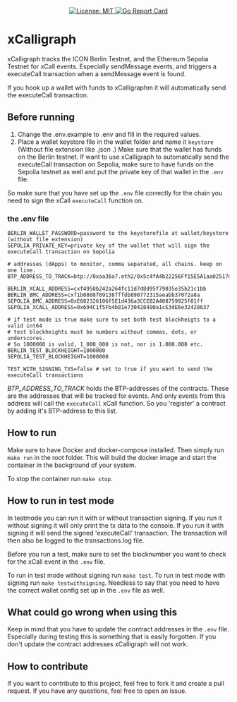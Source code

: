 
<p align="center">
  <a href="./LICENSE">
    <img src="https://img.shields.io/badge/License-MIT-blue.svg" alt="License: MIT">
  </a>

  <!-- make one for go ref stuff -->
  <a href="https://goreportcard.com/report/github.com/onyxgrid/xCalligraph">
    <img src="https://goreportcard.com/badge/github.com/onyxgrid/xCalligraph" alt="Go Report Card">
  </a>
</p>

# xCalligraph

xCalligraph tracks the ICON Berlin Testnet, and the Ethereum Sepolia Testnet for xCall events. Especially sendMessage events, and triggers a executeCall transaction when a sendMessage event is found.

If you hook up a wallet with funds to xCalligraphm it will automatically send the executeCall transaction.

## Before running
1. Change the .env.example to .env and fill in the required values.
2. Place a wallet keystore file in the wallet folder and name it `keystore` (Without file extension like .json .) Make sure that the wallet has funds on the Berlin testnet. If want to use xCalligraph to automatically send the executeCall transaction on Sepolia, make sure to have funds on the Sepolia testnet as well and put the private key of that wallet in the `.env` file.

So make sure that you have set up the `.env` file correctly for the chain you need to sign the xCall `executeCall` function on. 

### the .env file
```
BERLIN_WALLET_PASSWORD=password to the keystorefile at wallet/keystore (without file extension)
SEPOLIA_PRIVATE_KEY=private key of the wallet that will sign the executeCall transaction on Sepolia

# addresses (dApps) to monitor, comma separated, all chains. keep on one line.
BTP_ADDRESS_TO_TRACK=btp://0xaa36a7.eth2/0x5c4fA4b22256Ff15E5A1aa02517d07d17cF7A7bE,btp://0x7.icon/cx3723d8cb8d8ac7da29f692ce2abc8156423631be

BERLIN_XCALL_ADDRESS=cxf4958b242a264fc11d7d8d95f79035e35b21c1bb
BERLIN_BMC_ADDRESS=cxf1b0808f09138fffdb890772315aeabb37072a8a
SEPOLIA_BMC_ADDRESS=0xE602326106f5E1d436a3CCEB2A408759925f81ff
SEPOLIA_XCALL_ADDRESS=0x694C1f5Fb4b81e730428490a1cE3dE6e32428637

# if test mode is true make sure to set both test blockheigts to a valid int64 
# test blockheights must be numbers without commas, dots, or underscores. 
# So 1000000 is valid, 1_000_000 is not, nor is 1.000.000 etc.
BERLIN_TEST_BLOCKHEIGHT=1000000
SEPOLIA_TEST_BLOCKHEIGHT=1000000

TEST_WITH_SIGNING_TXS=false # set to true if you want to send the executeCall transactions
```

_BTP_ADDRESS_TO_TRACK_ holds the BTP-addresses of the contracts. These are the addresses that will be tracked for events. And only events from this address will call the `executeCall` xCall function. So you 'register' a contract by adding it's BTP-address to this list.

## How to run
Make sure to have Docker and docker-compose installed. Then simply run `make run` in the root folder. This will build the docker image and start the container in the background of your system. 

To stop the container run `make stop`.

## How to run in test mode
In testmode you can run it with or without transaction signing. If you run it without signing it will only print the tx data to the console. If you run it with signing it will send the signed 'executeCall' transaction. The transaction will then also be logged to the transactions.log file.

Before you run a test, make sure to set the blocknumber you want to check for the xCall event in the `.env` file.

To run in test mode without signing run `make test`. To run in test mode with signing run `make testwithsigning`. Needless to say that you need to have the correct wallet config set up in the `.env` file as well.

## What could go wrong when using this
Keep in mind that you have to update the contract addresses in the `.env` file. Especially during testing this is something that is easily forgotten. If you don't update the contract addresses xCalligraph will not work.

## How to contribute
If you want to contribute to this project, feel free to fork it and create a pull request. If you have any questions, feel free to open an issue.